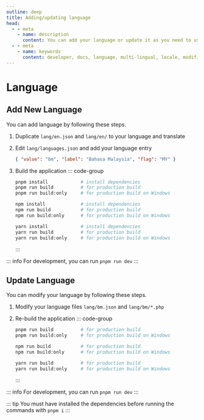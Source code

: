 ```yaml
---
outline: deep
title: Adding/updating language
head:
  - - meta
    - name: description
      content: You can add your language or update it as you need to use Stock Manage Advance in your local language
  - - meta
    - name: keywords
      content: developer, docs, language, multi-lingual, locale, modifications, customizations, php, laravel, vuejs, inertia, tecdiay
---
```


# Language

## Add New Language

You can add language by following these steps.

1. Duplicate `lang/en.json` and `lang/en/` to your language and translate
2. Edit `lang/languages.json` and add your language entry
   ```json
   { "value": "bm", "label": "Bahasa Malaysia", "flag": "MY" }
   ```
3. Build the application
   ::: code-group

   ```sh [pnpm]
   pnpm install            # install dependencies
   pnpm run build          # for production build
   pnpm run build:only     # for production build on Windows
   ```

   ```sh [npm]
   npm install             # install dependencies
   npm run build           # for production build
   npm run build:only      # for production build on Windows
   ```

   ```sh [yarn]
   yarn install            # install dependencies
   yarn run build          # for production build
   yarn run build:only     # for production build on Windows
   ```

   :::

::: info For development, you can run `pnpm run dev`
:::

## Update Language

You can modify your language by following these steps.

1. Modify your language files `lang/bm.json` and `lang/bm/*.php`
2. Re-build the application
   ::: code-group

   ```sh [pnpm]
   pnpm run build          # for production build
   pnpm run build:only     # for production build on Windows
   ```

   ```sh [npm]
   npm run build           # for production build
   npm run build:only      # for production build on Windows
   ```

   ```sh [yarn]
   yarn run build          # for production build
   yarn run build:only     # for production build on Windows
   ```

   :::

::: info For development, you can run `pnpm run dev`
:::

::: tip You must have installed the dependencies before running the commands with `pnpm i`
:::
